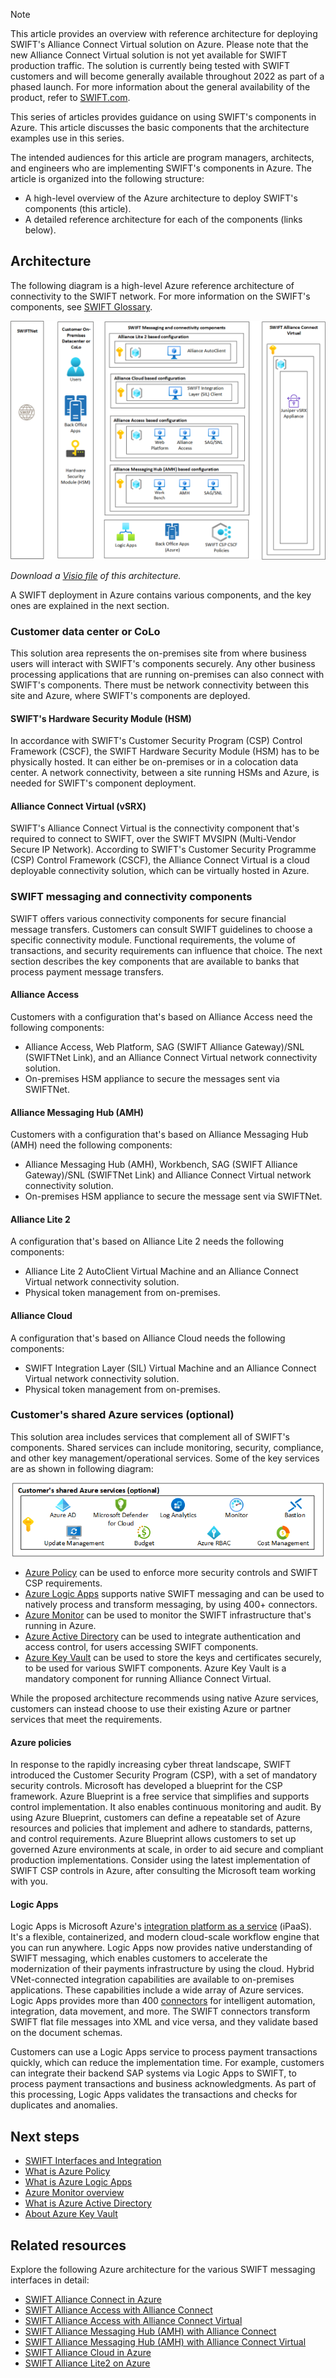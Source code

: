 > [!Note]
> This article provides an overview with reference architecture for deploying SWIFT's Alliance Connect Virtual solution on Azure. Please note that the new Alliance Connect Virtual solution is not yet available for SWIFT production traffic. The solution is currently being tested with SWIFT customers and will become generally available throughout 2022 as part of a phased launch. For more information about the general availability of the product, refer to [SWIFT.com](https://www.swift.com/our-solutions/interfaces-and-integration/alliance-connect-virtual).

This series of articles provides guidance on using SWIFT's components in Azure. This article discusses the basic components that the architecture examples use in this series.

The intended audiences for this article are program managers, architects, and engineers who are implementing SWIFT's components in Azure. The article is organized into the following structure:

* A high-level overview of the Azure architecture to deploy SWIFT's components (this article).
* A detailed reference architecture for each of the components (links below).

## Architecture

The following diagram is a high-level Azure reference architecture of connectivity to the SWIFT network.
For more information on the SWIFT's components, see [SWIFT Glossary](https://developer.swift.com/glossary).

![Diagram showing the SWIFT architecture.](./media/swift-ref-arch-vsrx.png)

*Download a [Visio file](https://arch-center.azureedge.net/swift-main-page-vsrx-mvp.vsdx) of this architecture.*

A SWIFT deployment in Azure contains various components, and the key ones are explained in the next section.

### Customer data center or CoLo

This solution area represents the on-premises site from where business users will interact with SWIFT's components securely. Any other business processing applications that are running on-premises can also connect with SWIFT's components. There must be network connectivity between this site and Azure, where SWIFT's components are deployed.

#### SWIFT's Hardware Security Module (HSM)

In accordance with SWIFT's Customer Security Program (CSP) Control Framework (CSCF), the SWIFT Hardware Security Module (HSM) has to be physically hosted. It can either be on-premises or in a colocation data center. A network connectivity, between a site running HSMs and Azure, is needed for SWIFT's component deployment.

#### Alliance Connect Virtual (vSRX)

SWIFT's Alliance Connect Virtual is the connectivity component that's required to connect to SWIFT, over the SWIFT MVSIPN (Multi-Vendor Secure IP Network). According to SWIFT's Customer Security Programme (CSP) Control Framework (CSCF), the Alliance Connect Virtual is a cloud deployable connectivity solution, which can be virtually hosted in Azure.

### SWIFT messaging and connectivity components

SWIFT offers various connectivity components for secure financial message transfers. Customers can consult SWIFT guidelines to choose a specific connectivity module. Functional requirements, the volume of transactions, and security requirements can influence that choice. The next section describes the key components that are available to banks that process payment message transfers.

#### Alliance Access

Customers with a configuration that's based on Alliance Access need the following components:

* Alliance Access, Web Platform, SAG (SWIFT Alliance Gateway)/SNL (SWIFTNet Link), and an Alliance Connect Virtual network connectivity solution.
* On-premises HSM appliance to secure the messages sent via SWIFTNet.

#### Alliance Messaging Hub (AMH)

Customers with a configuration that's based on Alliance Messaging Hub (AMH) need the following components:

* Alliance Messaging Hub (AMH), Workbench, SAG (SWIFT Alliance Gateway)/SNL (SWIFTNet Link) and Alliance Connect Virtual network connectivity solution.
* On-premises HSM appliance to secure the message sent via SWIFTNet.

#### Alliance Lite 2

A configuration that's based on Alliance Lite 2 needs the following components:

* Alliance Lite 2 AutoClient Virtual Machine and an Alliance Connect Virtual network connectivity solution.
* Physical token management from on-premises.

#### Alliance Cloud

A configuration that's based on Alliance Cloud needs the following components:

* SWIFT Integration Layer (SIL) Virtual Machine and an Alliance Connect Virtual network connectivity solution.
* Physical token management from on-premises.

### Customer's shared Azure services (optional)

This solution area includes services that complement all of SWIFT's components. Shared services can include monitoring, security, compliance, and other key management/operational services. Some of the key services are as shown in following diagram:

[![Diagram showing the SWIFT shared services architecture.](./media/amh-on-azure-shared.png#lightbox)](./media/amh-on-azure-shared.png#lightbox)

* [Azure Policy](https://azure.microsoft.com/services/azure-policy) can be used to enforce more security controls and SWIFT CSP requirements.
* [Azure Logic Apps](https://azure.microsoft.com/services/logic-apps) supports native SWIFT messaging and can be used to natively process and transform messaging, by using 400+ connectors.
* [Azure Monitor](https://azure.microsoft.com/services/monitor) can be used to monitor the SWIFT infrastructure that's running in Azure.
* [Azure Active Directory](https://azure.microsoft.com/services/active-directory) can be used to integrate authentication and access control, for users accessing SWIFT components.
* [Azure Key Vault](https://azure.microsoft.com/services/key-vault) can be used to store the keys and certificates securely, to be used for various SWIFT components. Azure Key Vault is a mandatory component for running Alliance Connect Virtual.

While the proposed architecture recommends using native Azure services, customers can instead choose to use their existing Azure or partner services that meet the requirements.

#### Azure policies

In response to the rapidly increasing cyber threat landscape, SWIFT introduced the Customer Security Program (CSP), with a set of mandatory security controls. Microsoft has developed a blueprint for the CSP framework. Azure Blueprint is a free service that simplifies and supports control implementation. It also enables continuous monitoring and audit. By using Azure Blueprint, customers can define a repeatable set of Azure resources and policies that implement and adhere to standards, patterns, and control requirements. Azure Blueprint allows customers to set up governed Azure environments at scale, in order to aid secure and compliant production implementations. Consider using the latest implementation of SWIFT CSP controls in Azure, after consulting the Microsoft team working with you.

#### Logic Apps

Logic Apps is Microsoft Azure's [integration platform as a service](https://azure.microsoft.com/product-categories/integration) (iPaaS). It's a flexible, containerized, and modern cloud-scale workflow engine that you can run anywhere. Logic Apps now provides native understanding of SWIFT messaging, which enables customers to accelerate the modernization of their payments infrastructure by using the cloud. Hybrid VNet-connected integration capabilities are available to on-premises applications. These capabilities include a wide array of Azure services. Logic Apps provides more than 400 [connectors](/connectors/connector-reference/connector-reference-logicapps-connectors) for intelligent automation, integration, data movement, and more. The SWIFT connectors transform SWIFT flat file messages into XML and vice versa, and they validate based on the document schemas.

Customers can use a Logic Apps service to process payment transactions quickly, which can reduce the implementation time. For example, customers can integrate their backend SAP systems via Logic Apps to SWIFT, to process payment transactions and business acknowledgments. As part of this processing, Logic Apps validates the transactions and checks for duplicates and anomalies.

## Next steps

* [SWIFT Interfaces and Integration](https://www.swift.com/our-solutions/interfaces-and-integration)
* [What is Azure Policy](/azure/governance/policy/overview)
* [What is Azure Logic Apps](/azure/logic-apps/logic-apps-overview)
* [Azure Monitor overview](/azure/azure-monitor/overview)
* [What is Azure Active Directory](/azure/active-directory/fundamentals/active-directory-whatis)
* [About Azure Key Vault](/azure/key-vault/general/overview)

## Related resources

Explore the following Azure architecture for the various SWIFT messaging interfaces in detail:

* [SWIFT Alliance Connect in Azure](swift-on-azure-srx.yml)
* [SWIFT Alliance Access with Alliance Connect](swift-alliance-access-on-azure.yml)
* [SWIFT Alliance Access with Alliance Connect Virtual](swift-alliance-access-vsrx-on-azure.yml)
* [SWIFT Alliance Messaging Hub (AMH) with Alliance Connect](swift-alliance-messaging-hub.yml)
* [SWIFT Alliance Messaging Hub (AMH) with Alliance Connect Virtual](swift-alliance-messaging-hub-vsrx.yml)
* [SWIFT Alliance Cloud in Azure](swift-alliance-cloud-on-azure.yml)
* [SWIFT Alliance Lite2 on Azure](swift-alliance-lite2-on-azure.yml)

